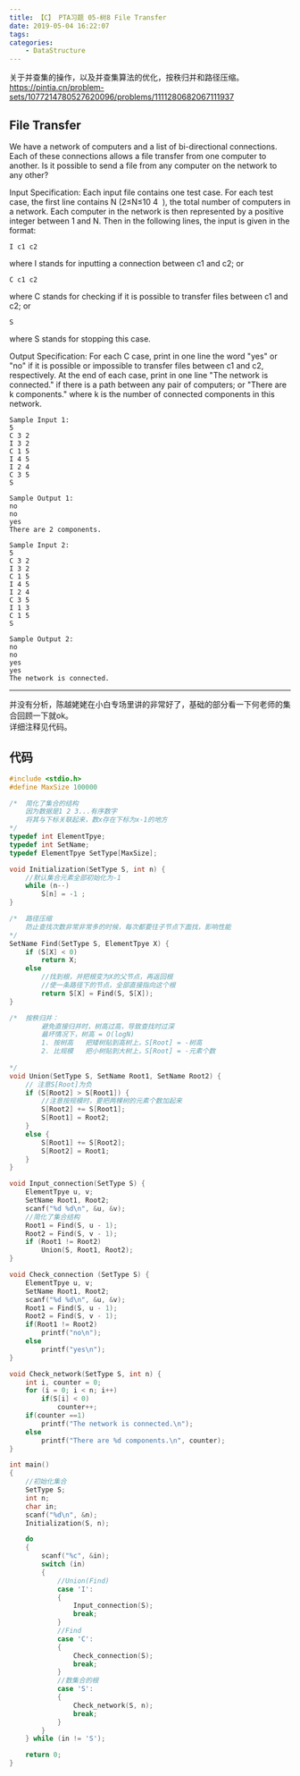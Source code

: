 ```yaml
---
title: 【C】 PTA习题 05-树8 File Transfer
date: 2019-05-04 16:22:07
tags:
categories:
    - DataStructure
---
```

关于并查集的操作，以及并查集算法的优化，按秩归并和路径压缩。  
https://pintia.cn/problem-sets/1077214780527620096/problems/1111280682067111937
<!--more -->

## File Transfer
We have a network of computers and a list of bi-directional connections. Each of these connections allows a file transfer from one computer to another. Is it possible to send a file from any computer on the network to any other?

Input Specification:
Each input file contains one test case. For each test case, the first line contains N (2≤N≤10
​4
​​ ), the total number of computers in a network. Each computer in the network is then represented by a positive integer between 1 and N. Then in the following lines, the input is given in the format:

    I c1 c2  
where I stands for inputting a connection between c1 and c2; or

    C c1 c2    
where C stands for checking if it is possible to transfer files between c1 and c2; or

    S
where S stands for stopping this case.

Output Specification:
For each C case, print in one line the word "yes" or "no" if it is possible or impossible to transfer files between c1 and c2, respectively. At the end of each case, print in one line "The network is connected." if there is a path between any pair of computers; or "There are  k components." where k is the number of connected components in this network.
```
Sample Input 1:
5
C 3 2
I 3 2
C 1 5
I 4 5
I 2 4
C 3 5
S
```
```
Sample Output 1:
no
no
yes
There are 2 components.
```
```
Sample Input 2:
5
C 3 2
I 3 2
C 1 5
I 4 5
I 2 4
C 3 5
I 1 3
C 1 5
S
```
```
Sample Output 2:
no
no
yes
yes
The network is connected.
```

---

并没有分析，陈越姥姥在小白专场里讲的非常好了，基础的部分看一下何老师的集合回顾一下就ok。  
详细注释见代码。


## 代码
```C
#include <stdio.h>
#define MaxSize 100000

/*  简化了集合的结构
    因为数据是1 2 3...有序数字
    将其与下标关联起来，数x存在下标为x-1的地方
*/
typedef int ElementTpye;
typedef int SetName;
typedef ElementTpye SetType[MaxSize];

void Initialization(SetType S, int n) {
    //默认集合元素全部初始化为-1
    while (n--)
        S[n] = -1 ;
}

/*  路径压缩
    防止查找次数非常非常多的时候，每次都要往子节点下面找，影响性能
*/
SetName Find(SetType S, ElementTpye X) {
    if (S[X] < 0)
        return X;
    else
        //找到根，并把根变为X的父节点，再返回根
        //使一条路径下的节点，全部直接指向这个根
        return S[X] = Find(S, S[X]);
}

/*  按秩归并：
        避免直接归并时，树高过高，导致查找时过深
        最坏情况下，树高 = O(logN)
        1. 按树高   把矮树贴到高树上，S[Root] = -树高 
        2. 比规模   把小树贴到大树上，S[Root] = -元素个数
    
*/
void Union(SetType S, SetName Root1, SetName Root2) {
    // 注意S[Root]为负    
    if (S[Root2] > S[Root1]) {
        //注意按规模时，要把两棵树的元素个数加起来
        S[Root2] += S[Root1];
        S[Root1] = Root2;
    }
    else {
        S[Root1] += S[Root2];
        S[Root2] = Root1;
    }
}

void Input_connection(SetType S) {
    ElementTpye u, v;
    SetName Root1, Root2;
    scanf("%d %d\n", &u, &v);
    //简化了集合结构
    Root1 = Find(S, u - 1);
    Root2 = Find(S, v - 1);
    if (Root1 != Root2)
        Union(S, Root1, Root2);
}

void Check_connection (SetType S) {
    ElementTpye u, v;
    SetName Root1, Root2;
    scanf("%d %d\n", &u, &v);
    Root1 = Find(S, u - 1);
    Root2 = Find(S, v - 1);
    if(Root1 != Root2)
        printf("no\n");
    else
        printf("yes\n");
}

void Check_network(SetType S, int n) {
    int i, counter = 0;
    for (i = 0; i < n; i++) 
        if(S[i] < 0)
            counter++;
    if(counter ==1)
        printf("The network is connected.\n");
    else
        printf("There are %d components.\n", counter);
}

int main()
{
    //初始化集合
    SetType S;
    int n;
    char in;
    scanf("%d\n", &n);
    Initialization(S, n);

    do
    {
        scanf("%c", &in);
        switch (in)
        {
            //Union(Find)
            case 'I':
            {
                Input_connection(S);
                break;
            }
            //Find
            case 'C':
            {
                Check_connection(S);
                break;
            }
            //数集合的根
            case 'S':
            {
                Check_network(S, n);
                break;
            }
        }
    } while (in != 'S');

    return 0;
}
```